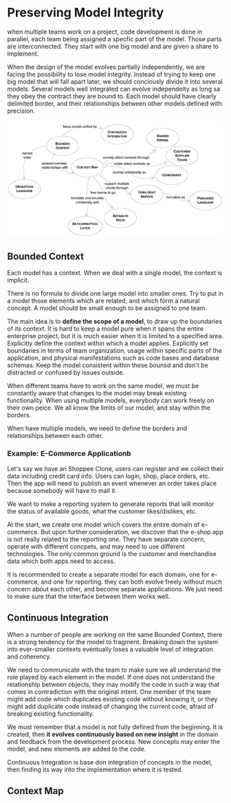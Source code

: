 # Preserving Model Integrity

when multiple teams work on a project, code development is done in parallel, each team being assigned a specfic part of the model. Those parts are interconnected. They start with one big model and are given a share to implement.

When the design of the model evolves partially independently, we are facing the possibility to lose model integrity. Instead of trying to keep one big model that will fall apart later, we should conciously divide it into several models. Several models well integrated can evolve independelty as long sa they obey the contract they are bound to. Each model should have clearly delimited border, and their relationships between other models defined with precision.

![](.imgs/preserving_model_integrity.png)

## **Bounded Context**

Each model has a context. When we deal with a single model, the context is implicit.

There is no formula to divide one large model into smaller ones. Try to put in a model those elements which are related, and which form a natural concept. A model should be small enough to be assigned to one team.

The main idea is to **define the scope of a model**, to draw up the boundaries of its context. It is hard to keep a model pure when it spans the entire enterprise project, but it is much easier when it is limited to a specified area. Explicitly define the context within which a model applies. Explicitly set boundaries in terms of team organization, usage within specific parts of the application, and physical manifestations such as code bases and database schemas. Keep the model consistent within these bounsd and don't be distracted or confused by issues outside.

When different teams have to work on the same model, we must be constantly aware that changes to the model may break existing functionality. When using multiple models, everybody can work freely on their own peice. We all know the limits of our model, and stay within the borders. 

When have multiple models, we need to define the borders and relationships between each other. 

### **Example:** E-Commerce Applicationb
Let's say we have an Shoppee Clone, users can register and we collect their data including credit card info. Users can login, shop, place orders, etc. Then the app will need to publish an event whenever an order takes place because somebody will have to mail it. 

We want to make a reporting system to generate reports that will monitor the status of available goods, what the customer likes/dislikes, etc.

At the start, we create one model which covers the entire domain of e-commerce. But upon further consideration, we discover that the e-shop app is not really related to the reporting one. They have separate concern, operate with different concpets, and may need to use different technologies. The only common ground is the customer and merchandise data which both apps need to access.

It is recommended to create a separate model for each domain, one for e-commerce, and one for reporting. they can both evolve freely without much concern about each other, and become separate applications. We just need to make sure that the interface between them works well.

## **Continuous Integration**

When a number of people are working on the same Bounded Context, there is a strong tendency for the model to fragment. Breaking down the system into ever-smaller contexts eventually loses a valuable level of integration and coherency. 

We need to communicate with the team to make sure we all understand the role played by each element in the model. If one does not understand the relationship between objects, they may modify the code in such a way that comes in contradiction with the original intent. One member of the team might add code which duplicates existing code without knowing it, or they might add duplicate code instead of changing the current code, afraid of breaking existing functionality.

We must remember that a model is not fully defined from the beginning. It is created, then **it evolves continuously based on new insight** in the domain and feedback from the development process. New concepts may enter the model, and new elements are added to the code.

Continuous Integration is base don integration of concepts in the model, then finding its way into the implementation where it is tested.

## **Context Map**